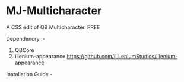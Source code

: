 # MJ-Multicharacter
A CSS edit of QB Multicharacter. FREE


Dependencry :-

1. QBCore 
2. illenium-appearance 
https://github.com/iLLeniumStudios/illenium-appearance

Installation Guide - 
